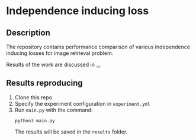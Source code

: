 # Independence inducing loss

## Description

The repository contains performance comparison of various independence inducing losses for image retrieval problem.

Results of the work are discussed in [...](...)

## Results reproducing

1. Clone this repo.
2. Specify the experiment configuration in `experiment.yml`
3. Run `main.py` with the command:
    ```
    python3 main.py
    ```
    The results will be saved in the `results` folder.
